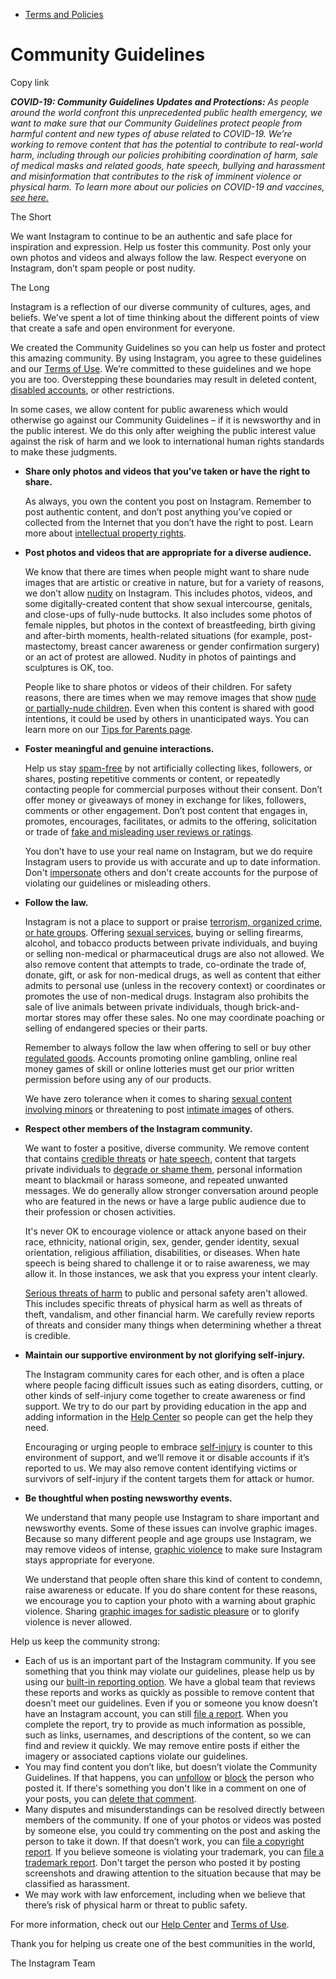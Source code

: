 *   [Terms and Policies](https://help.instagram.com/1417489251945243/?helpref=breadcrumb)

Community Guidelines
====================

Copy link

_**COVID-19: Community Guidelines Updates and Protections:** As people around the world confront this unprecedented public health emergency, we want to make sure that our Community Guidelines protect people from harmful content and new types of abuse related to COVID-19. We’re working to remove content that has the potential to contribute to real-world harm, including through our policies prohibiting coordination of harm, sale of medical masks and related goods, hate speech, bullying and harassment and misinformation that contributes to the risk of imminent violence or physical harm. To learn more about our policies on COVID-19 and vaccines, [see here.](https://help.instagram.com/697825587576762?helpref=faq_content)_

The Short

We want Instagram to continue to be an authentic and safe place for inspiration and expression. Help us foster this community. Post only your own photos and videos and always follow the law. Respect everyone on Instagram, don’t spam people or post nudity.

The Long

Instagram is a reflection of our diverse community of cultures, ages, and beliefs. We’ve spent a lot of time thinking about the different points of view that create a safe and open environment for everyone.

We created the Community Guidelines so you can help us foster and protect this amazing community. By using Instagram, you agree to these guidelines and our [Terms of Use](https://www.instagram.com/legal/terms). We’re committed to these guidelines and we hope you are too. Overstepping these boundaries may result in deleted content, [disabled accounts](https://help.instagram.com/366993040048856?helpref=faq_content), or other restrictions.

In some cases, we allow content for public awareness which would otherwise go against our Community Guidelines – if it is newsworthy and in the public interest. We do this only after weighing the public interest value against the risk of harm and we look to international human rights standards to make these judgments.

*   **Share only photos and videos that you’ve taken or have the right to share.**
    
    As always, you own the content you post on Instagram. Remember to post authentic content, and don’t post anything you’ve copied or collected from the Internet that you don’t have the right to post. Learn more about [intellectual property rights](https://help.instagram.com/126382350847838?helpref=faq_content).
    
*   **Post photos and videos that are appropriate for a diverse audience.**
    
    We know that there are times when people might want to share nude images that are artistic or creative in nature, but for a variety of reasons, we don’t allow [nudity](https://l.instagram.com/?u=https%3A%2F%2Fwww.facebook.com%2Fcommunitystandards%2Fadult_nudity_sexual_activity&e=AT0DatPeGPAFpDR2ahiiPasUSXui_xkEClmv0KuAZcbc0FEkjDGPHOTARMSCfAN8v8VdAaS-XTqGd0wpxSGpL2berknQbMDFDYsrxCKtkHGkRlEc2UBuqDrZx_bUKaZ9aWp5SiL8YoPFrUZ2nQq3t0zjHPMnHDHfjcJYYA) on Instagram. This includes photos, videos, and some digitally-created content that show sexual intercourse, genitals, and close-ups of fully-nude buttocks. It also includes some photos of female nipples, but photos in the context of breastfeeding, birth giving and after-birth moments, health-related situations (for example, post-mastectomy, breast cancer awareness or gender confirmation surgery) or an act of protest are allowed. Nudity in photos of paintings and sculptures is OK, too.
    
    People like to share photos or videos of their children. For safety reasons, there are times when we may remove images that show [nude or partially-nude children](https://l.instagram.com/?u=https%3A%2F%2Fwww.facebook.com%2Fcommunitystandards%2Fchild_nudity_sexual_exploitation&e=AT0DatPeGPAFpDR2ahiiPasUSXui_xkEClmv0KuAZcbc0FEkjDGPHOTARMSCfAN8v8VdAaS-XTqGd0wpxSGpL2berknQbMDFDYsrxCKtkHGkRlEc2UBuqDrZx_bUKaZ9aWp5SiL8YoPFrUZ2nQq3t0zjHPMnHDHfjcJYYA). Even when this content is shared with good intentions, it could be used by others in unanticipated ways. You can learn more on our [Tips for Parents page](https://help.instagram.com/154475974694511/?helpref=faq_content).
    
*   **Foster meaningful and genuine interactions.**
    
    Help us stay [spam-free](https://l.instagram.com/?u=https%3A%2F%2Fwww.facebook.com%2Fcommunitystandards%2Fspam&e=AT0DatPeGPAFpDR2ahiiPasUSXui_xkEClmv0KuAZcbc0FEkjDGPHOTARMSCfAN8v8VdAaS-XTqGd0wpxSGpL2berknQbMDFDYsrxCKtkHGkRlEc2UBuqDrZx_bUKaZ9aWp5SiL8YoPFrUZ2nQq3t0zjHPMnHDHfjcJYYA) by not artificially collecting likes, followers, or shares, posting repetitive comments or content, or repeatedly contacting people for commercial purposes without their consent. Don’t offer money or giveaways of money in exchange for likes, followers, comments or other engagement. Don’t post content that engages in, promotes, encourages, facilitates, or admits to the offering, solicitation or trade of [fake and misleading user reviews or ratings](https://l.instagram.com/?u=https%3A%2F%2Fwww.facebook.com%2Fcommunitystandards%2Ffraud_deception&e=AT0DatPeGPAFpDR2ahiiPasUSXui_xkEClmv0KuAZcbc0FEkjDGPHOTARMSCfAN8v8VdAaS-XTqGd0wpxSGpL2berknQbMDFDYsrxCKtkHGkRlEc2UBuqDrZx_bUKaZ9aWp5SiL8YoPFrUZ2nQq3t0zjHPMnHDHfjcJYYA).
    
    You don’t have to use your real name on Instagram, but we do require Instagram users to provide us with accurate and up to date information. Don't [impersonate](https://l.instagram.com/?u=https%3A%2F%2Fwww.facebook.com%2Fcommunitystandards%2Fmisrepresentation&e=AT0DatPeGPAFpDR2ahiiPasUSXui_xkEClmv0KuAZcbc0FEkjDGPHOTARMSCfAN8v8VdAaS-XTqGd0wpxSGpL2berknQbMDFDYsrxCKtkHGkRlEc2UBuqDrZx_bUKaZ9aWp5SiL8YoPFrUZ2nQq3t0zjHPMnHDHfjcJYYA) others and don't create accounts for the purpose of violating our guidelines or misleading others.
    
*   **Follow the law.**
    
    Instagram is not a place to support or praise [terrorism, organized crime, or hate groups](https://l.instagram.com/?u=https%3A%2F%2Fwww.facebook.com%2Fcommunitystandards%2Fdangerous_individuals_organizations&e=AT0DatPeGPAFpDR2ahiiPasUSXui_xkEClmv0KuAZcbc0FEkjDGPHOTARMSCfAN8v8VdAaS-XTqGd0wpxSGpL2berknQbMDFDYsrxCKtkHGkRlEc2UBuqDrZx_bUKaZ9aWp5SiL8YoPFrUZ2nQq3t0zjHPMnHDHfjcJYYA). Offering [sexual services](https://l.instagram.com/?u=https%3A%2F%2Fwww.facebook.com%2Fcommunitystandards%2Fsexual_solicitation&e=AT0DatPeGPAFpDR2ahiiPasUSXui_xkEClmv0KuAZcbc0FEkjDGPHOTARMSCfAN8v8VdAaS-XTqGd0wpxSGpL2berknQbMDFDYsrxCKtkHGkRlEc2UBuqDrZx_bUKaZ9aWp5SiL8YoPFrUZ2nQq3t0zjHPMnHDHfjcJYYA), buying or selling firearms, alcohol, and tobacco products between private individuals, and buying or selling non-medical or pharmaceutical drugs are also not allowed. We also remove content that attempts to trade, co-ordinate the trade of, donate, gift, or ask for non-medical drugs, as well as content that either admits to personal use (unless in the recovery context) or coordinates or promotes the use of non-medical drugs. Instagram also prohibits the sale of live animals between private individuals, though brick-and-mortar stores may offer these sales. No one may coordinate poaching or selling of endangered species or their parts.
    
    Remember to always follow the law when offering to sell or buy other [regulated goods](https://l.instagram.com/?u=https%3A%2F%2Fwww.facebook.com%2Fcommunitystandards%2Fregulated_goods&e=AT0DatPeGPAFpDR2ahiiPasUSXui_xkEClmv0KuAZcbc0FEkjDGPHOTARMSCfAN8v8VdAaS-XTqGd0wpxSGpL2berknQbMDFDYsrxCKtkHGkRlEc2UBuqDrZx_bUKaZ9aWp5SiL8YoPFrUZ2nQq3t0zjHPMnHDHfjcJYYA). Accounts promoting online gambling, online real money games of skill or online lotteries must get our prior written permission before using any of our products.
    
    We have zero tolerance when it comes to sharing [sexual content involving minors](https://l.instagram.com/?u=https%3A%2F%2Fwww.facebook.com%2Fcommunitystandards%2Fchild_nudity_sexual_exploitation&e=AT0DatPeGPAFpDR2ahiiPasUSXui_xkEClmv0KuAZcbc0FEkjDGPHOTARMSCfAN8v8VdAaS-XTqGd0wpxSGpL2berknQbMDFDYsrxCKtkHGkRlEc2UBuqDrZx_bUKaZ9aWp5SiL8YoPFrUZ2nQq3t0zjHPMnHDHfjcJYYA) or threatening to post [intimate images](https://l.instagram.com/?u=https%3A%2F%2Fwww.facebook.com%2Fcommunitystandards%2Fsexual_exploitation_adults&e=AT0DatPeGPAFpDR2ahiiPasUSXui_xkEClmv0KuAZcbc0FEkjDGPHOTARMSCfAN8v8VdAaS-XTqGd0wpxSGpL2berknQbMDFDYsrxCKtkHGkRlEc2UBuqDrZx_bUKaZ9aWp5SiL8YoPFrUZ2nQq3t0zjHPMnHDHfjcJYYA) of others.
    
*   **Respect other members of the Instagram community.**
    
    We want to foster a positive, diverse community. We remove content that contains [credible threats](https://l.instagram.com/?u=https%3A%2F%2Fwww.facebook.com%2Fcommunitystandards%2Fcredible_violence&e=AT0DatPeGPAFpDR2ahiiPasUSXui_xkEClmv0KuAZcbc0FEkjDGPHOTARMSCfAN8v8VdAaS-XTqGd0wpxSGpL2berknQbMDFDYsrxCKtkHGkRlEc2UBuqDrZx_bUKaZ9aWp5SiL8YoPFrUZ2nQq3t0zjHPMnHDHfjcJYYA) or [hate speech](https://l.instagram.com/?u=https%3A%2F%2Fwww.facebook.com%2Fcommunitystandards%2Fhate_speech&e=AT0DatPeGPAFpDR2ahiiPasUSXui_xkEClmv0KuAZcbc0FEkjDGPHOTARMSCfAN8v8VdAaS-XTqGd0wpxSGpL2berknQbMDFDYsrxCKtkHGkRlEc2UBuqDrZx_bUKaZ9aWp5SiL8YoPFrUZ2nQq3t0zjHPMnHDHfjcJYYA), content that targets private individuals to [degrade or shame them](https://l.instagram.com/?u=https%3A%2F%2Fwww.facebook.com%2Fcommunitystandards%2Fbullying&e=AT0DatPeGPAFpDR2ahiiPasUSXui_xkEClmv0KuAZcbc0FEkjDGPHOTARMSCfAN8v8VdAaS-XTqGd0wpxSGpL2berknQbMDFDYsrxCKtkHGkRlEc2UBuqDrZx_bUKaZ9aWp5SiL8YoPFrUZ2nQq3t0zjHPMnHDHfjcJYYA), personal information meant to blackmail or harass someone, and repeated unwanted messages. We do generally allow stronger conversation around people who are featured in the news or have a large public audience due to their profession or chosen activities.
    
    It's never OK to encourage violence or attack anyone based on their race, ethnicity, national origin, sex, gender, gender identity, sexual orientation, religious affiliation, disabilities, or diseases. When hate speech is being shared to challenge it or to raise awareness, we may allow it. In those instances, we ask that you express your intent clearly.
    
    [Serious threats of harm](https://l.instagram.com/?u=https%3A%2F%2Fwww.facebook.com%2Fcommunitystandards%2Fcredible_violence&e=AT0DatPeGPAFpDR2ahiiPasUSXui_xkEClmv0KuAZcbc0FEkjDGPHOTARMSCfAN8v8VdAaS-XTqGd0wpxSGpL2berknQbMDFDYsrxCKtkHGkRlEc2UBuqDrZx_bUKaZ9aWp5SiL8YoPFrUZ2nQq3t0zjHPMnHDHfjcJYYA) to public and personal safety aren't allowed. This includes specific threats of physical harm as well as threats of theft, vandalism, and other financial harm. We carefully review reports of threats and consider many things when determining whether a threat is credible.
    
*   **Maintain our supportive environment by not glorifying self-injury.**
    
    The Instagram community cares for each other, and is often a place where people facing difficult issues such as eating disorders, cutting, or other kinds of self-injury come together to create awareness or find support. We try to do our part by providing education in the app and adding information in the [Help Center](https://help.instagram.com/) so people can get the help they need.
    
    Encouraging or urging people to embrace [self-injury](https://l.instagram.com/?u=https%3A%2F%2Fwww.facebook.com%2Fcommunitystandards%2Fsuicide_self_injury_violence&e=AT0DatPeGPAFpDR2ahiiPasUSXui_xkEClmv0KuAZcbc0FEkjDGPHOTARMSCfAN8v8VdAaS-XTqGd0wpxSGpL2berknQbMDFDYsrxCKtkHGkRlEc2UBuqDrZx_bUKaZ9aWp5SiL8YoPFrUZ2nQq3t0zjHPMnHDHfjcJYYA) is counter to this environment of support, and we’ll remove it or disable accounts if it’s reported to us. We may also remove content identifying victims or survivors of self-injury if the content targets them for attack or humor.
    
*   **Be thoughtful when posting newsworthy events.**
    
    We understand that many people use Instagram to share important and newsworthy events. Some of these issues can involve graphic images. Because so many different people and age groups use Instagram, we may remove videos of intense, [graphic violence](https://l.instagram.com/?u=https%3A%2F%2Fwww.facebook.com%2Fcommunitystandards%2Fgraphic_violence&e=AT0DatPeGPAFpDR2ahiiPasUSXui_xkEClmv0KuAZcbc0FEkjDGPHOTARMSCfAN8v8VdAaS-XTqGd0wpxSGpL2berknQbMDFDYsrxCKtkHGkRlEc2UBuqDrZx_bUKaZ9aWp5SiL8YoPFrUZ2nQq3t0zjHPMnHDHfjcJYYA) to make sure Instagram stays appropriate for everyone.
    
    We understand that people often share this kind of content to condemn, raise awareness or educate. If you do share content for these reasons, we encourage you to caption your photo with a warning about graphic violence. Sharing [graphic images for sadistic pleasure](https://l.instagram.com/?u=https%3A%2F%2Fwww.facebook.com%2Fcommunitystandards%2Fcruel_insensitive&e=AT0DatPeGPAFpDR2ahiiPasUSXui_xkEClmv0KuAZcbc0FEkjDGPHOTARMSCfAN8v8VdAaS-XTqGd0wpxSGpL2berknQbMDFDYsrxCKtkHGkRlEc2UBuqDrZx_bUKaZ9aWp5SiL8YoPFrUZ2nQq3t0zjHPMnHDHfjcJYYA) or to glorify violence is never allowed.
    

Help us keep the community strong:

*   Each of us is an important part of the Instagram community. If you see something that you think may violate our guidelines, please help us by using our [built-in reporting option](https://help.instagram.com/165828726894770?helpref=faq_content). We have a global team that reviews these reports and works as quickly as possible to remove content that doesn’t meet our guidelines. Even if you or someone you know doesn’t have an Instagram account, you can still [file a report](https://help.instagram.com/contact/383679321740945). When you complete the report, try to provide as much information as possible, such as links, usernames, and descriptions of the content, so we can find and review it quickly. We may remove entire posts if either the imagery or associated captions violate our guidelines.
*   You may find content you don’t like, but doesn’t violate the Community Guidelines. If that happens, you can [unfollow](https://help.instagram.com/286340048138725?helpref=faq_content) or [block](https://help.instagram.com/426700567389543/?helpref=faq_content) the person who posted it. If there's something you don't like in a comment on one of your posts, you can [delete that comment](https://help.instagram.com/289098941190483?helpref=faq_content).
*   Many disputes and misunderstandings can be resolved directly between members of the community. If one of your photos or videos was posted by someone else, you could try commenting on the post and asking the person to take it down. If that doesn’t work, you can [file a copyright report](https://help.instagram.com/126382350847838?helpref=faq_content). If you believe someone is violating your trademark, you can [file a trademark report](https://help.instagram.com/222826637847963?helpref=faq_content). Don't target the person who posted it by posting screenshots and drawing attention to the situation because that may be classified as harassment.
*   We may work with law enforcement, including when we believe that there’s risk of physical harm or threat to public safety.

For more information, check out our [Help Center](https://help.instagram.com/) and [Terms of Use](https://l.instagram.com/?u=http%3A%2F%2Finstagram.com%2Flegal%2Fterms%2F%23&e=AT0DatPeGPAFpDR2ahiiPasUSXui_xkEClmv0KuAZcbc0FEkjDGPHOTARMSCfAN8v8VdAaS-XTqGd0wpxSGpL2berknQbMDFDYsrxCKtkHGkRlEc2UBuqDrZx_bUKaZ9aWp5SiL8YoPFrUZ2nQq3t0zjHPMnHDHfjcJYYA).

Thank you for helping us create one of the best communities in the world,

The Instagram Team